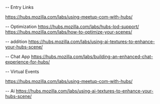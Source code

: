 

-- Entry Links

https://hubs.mozilla.com/labs/using-meetup-com-with-hubs/


-- Optimization
https://hubs.mozilla.com/labs/hubs-lod-support/
https://hubs.mozilla.com/labs/how-to-optimize-your-scenes/

-- addition
https://hubs.mozilla.com/labs/using-ai-textures-to-enhance-your-hubs-scene/

-- Chat App
https://hubs.mozilla.com/labs/building-an-enhanced-chat-experience-for-hubs/

-- Virtual Events

https://hubs.mozilla.com/labs/using-meetup-com-with-hubs/

-- Ai
https://hubs.mozilla.com/labs/using-ai-textures-to-enhance-your-hubs-scene/
